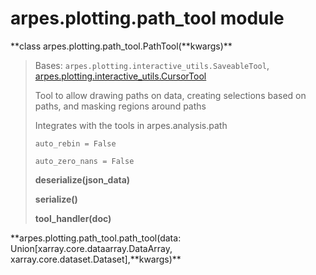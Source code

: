 # arpes.plotting.path\_tool module

**class arpes.plotting.path\_tool.PathTool(**kwargs)\*\*

> Bases: `arpes.plotting.interactive_utils.SaveableTool`,
> [arpes.plotting.interactive\_utils.CursorTool](arpes.plotting.interactive_utils#arpes.plotting.interactive_utils.CursorTool)
> 
> Tool to allow drawing paths on data, creating selections based on
> paths, and masking regions around paths
> 
> Integrates with the tools in arpes.analysis.path
> 
> `auto_rebin = False`
> 
> `auto_zero_nans = False`
> 
> **deserialize(json\_data)**
> 
> **serialize()**
> 
> **tool\_handler(doc)**

**arpes.plotting.path\_tool.path\_tool(data:
Union\[xarray.core.dataarray.DataArray,
xarray.core.dataset.Dataset\],**kwargs)\*\*
